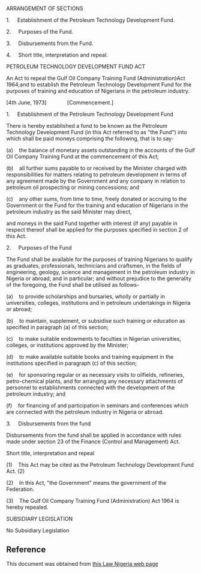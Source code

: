 # 

ARRANGEMENT OF SECTIONS

1.     Establishment of the Petroleum Technology Development Fund.

2.     Purposes of the Fund.

3.     Disbursements from the Fund.

4.     Short title, interpretation and repeal.

PETROLEUM TECHNOLOGY DEVELOPMENT FUND ACT

An Act to repeal the Gulf Oil Company Training Fund (Administration)Act 1964;and to establish the Petroleum Technology Development Fund for the purposes of training and education of Nigerians in the petroleum industry.

[4th June, 1973]              [Commencement.]

1.     Establishment of the Petroleum Technology Development Fund

There is hereby established a fund to be known as the Petroleum Technology Development Fund (in this Act referred to as "the Fund") into which shall be paid moneys comprising the following, that is to say-

(a)    the balance of monetary assets outstanding in the accounts of the Gulf Oil Company Training Fund at the commencement of this Act;

(b)    all further sums payable to or received by the Minister charged with responsibilities for matters relating to petroleum development in terms of any agreement made by the Government and any company in relation to petroleum oil prospecting or mining concessions; and

(c)    any other sums, from time to time, freely donated or accruing to the Government or the Fund for the training and education of Nigerians in the petroleum industry as the said Minister may direct,

and moneys in the said Fund together with interest (if any) payable in respect thereof shall be applied for the purposes specified in section 2 of this Act.

2.     Purposes of the Fund

The Fund shall be available for the purposes of training Nigerians to qualify as graduates, professionals, technicians and craftsmen, in the fields of engineering, geology, science and management in the petroleum industry in Nigeria or abroad; and in particular; and without prejudice to the generality of the foregoing, the Fund shall be utilised as follows-

(a)    to provide scholarships and bursaries, wholly or partially in universities, colleges, institutions and in petroleum undertakings in Nigeria or abroad;

(b)    to maintain, supplement, or subsidise such training or education as specified in paragraph (a) of this section;

(c)    to make suitable endowments to faculties in Nigerian universities, colleges, or institutions approved by the Minister;

(d)    to make available suitable books and training equipment in the institutions specified in paragraph (c) of this section;

(e)    for sponsoring regular or as necessary visits to oilfields, refineries, petro-chemical plants, and for arranging any necessary attachments of personnel to establishments connected with the development of the petroleum industry; and

(f)    for financing of and participation in seminars and conferences which are connected with the petroleum industry in Nigeria or abroad.

3.     Disbursements from the fund

Disbursements from the fund shall be applied in accordance with rules made under section 23 of the Finance (Control and Management) Act.

Short title, interpretation and repeal

(1)    This Act may be cited as the Petroleum Technology Development Fund Act. (2)

(2)    In this Act, "the Government" means the government of the Federation.

(3)    The Gulf Oil Company Training Fund (Administration) Act 1964 is hereby repealed.

SUBSIDIARY LEGISLATION

No Subsidiary Legislation

## Reference

This document was obtained from [this Law Nigeria web page](http://www.lawnigeria.com/LFN/P/Petroleum-Technology-Development-Fund-Act.php)